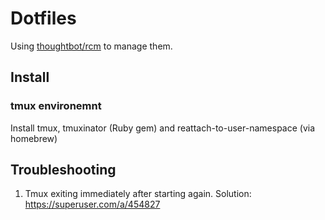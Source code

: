 # Dotfiles

Using [thoughtbot/rcm](https://github.com/thoughtbot/rcm) to manage them.

## Install

### tmux environemnt

Install tmux, tmuxinator (Ruby gem) and reattach-to-user-namespace (via homebrew)


## Troubleshooting

1. Tmux exiting immediately after starting again. Solution: https://superuser.com/a/454827
